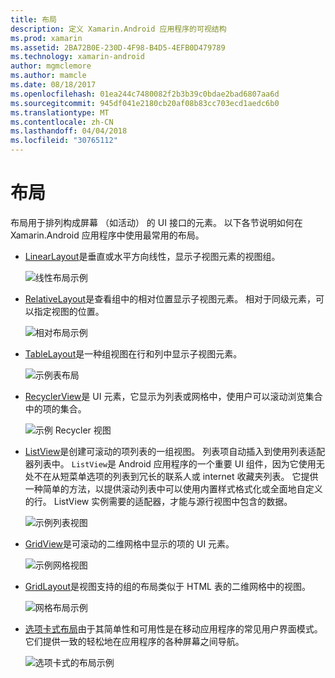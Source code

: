 ```yaml
---
title: 布局
description: 定义 Xamarin.Android 应用程序的可视结构
ms.prod: xamarin
ms.assetid: 2BA72B0E-230D-4F98-B4D5-4EFB0D479789
ms.technology: xamarin-android
author: mgmclemore
ms.author: mamcle
ms.date: 08/18/2017
ms.openlocfilehash: 01ea244c7480082f2b3b39c0bdae2bad6807aa6d
ms.sourcegitcommit: 945df041e2180cb20af08b83cc703ecd1aedc6b0
ms.translationtype: MT
ms.contentlocale: zh-CN
ms.lasthandoff: 04/04/2018
ms.locfileid: "30765112"
---
```

# <a name="layouts"></a>布局

布局用于排列构成屏幕 （如活动） 的 UI 接口的元素。 以下各节说明如何在 Xamarin.Android 应用程序中使用最常用的布局。

-   [LinearLayout](~/android/user-interface/layouts/linear-layout.md)是垂直或水平方向线性，显示子视图元素的视图组。

    ![线性布局示例](images/linear-layout.png)

-   [RelativeLayout](~/android/user-interface/layouts/relative-layout.md)是查看组中的相对位置显示子视图元素。 相对于同级元素，可以指定视图的位置。

    ![相对布局示例](images/relative-layout.png)

-   [TableLayout](~/android/user-interface/layouts/table-layout.md)是一种组视图在行和列中显示子视图元素。

    ![示例表布局](images/table-layout.png)

-   [RecyclerView](~/android/user-interface/layouts/recycler-view/index.md)是 UI 元素，它显示为列表或网格中，使用户可以滚动浏览集合中的项的集合。

    ![示例 Recycler 视图](images/recycler-view.png)

-   [ListView](~/android/user-interface/layouts/list-view/index.md)是创建可滚动的项列表的一组视图。 列表项自动插入到使用列表适配器列表中。 `ListView`是 Android 应用程序的一个重要 UI 组件，因为它使用无处不在从短菜单选项的列表到冗长的联系人或 internet 收藏夹列表。 它提供一种简单的方法，以提供滚动列表中可以使用内置样式格式化或全面地自定义的行。 ListView 实例需要的适配器，才能与源行视图中包含的数据。

    ![示例列表视图](images/list-view.png)

-   [GridView](~/android/user-interface/layouts/grid-view.md)是可滚动的二维网格中显示的项的 UI 元素。

    ![示例网格视图](images/grid-view.png)

-   [GridLayout](~/android/user-interface/layouts/grid-layout.md)是视图支持的组的布局类似于 HTML 表的二维网格中的视图。

    ![网格布局示例](images/grid-layout.png)

-   [选项卡式布局](~/android/user-interface/layouts/tab-layout/index.md)由于其简单性和可用性是在移动应用程序的常见用户界面模式。 它们提供一致的轻松地在应用程序的各种屏幕之间导航。

    ![选项卡式的布局示例](images/tabbed-layout.png)
 
